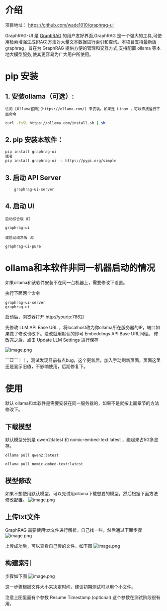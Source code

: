 
# 介绍

项目地址： https://github.com/wade1010/graphrag-ui 

GraphRAG-UI 是 [GraphRAG](https://github.com/microsoft/graphrag) 的用户友好界面,GraphRAG 是一个强大的工具,可使用检索增强生成(RAG)方法对大量文本数据进行索引和查询。本项目支持最新版graphrag，旨在为 GraphRAG 提供方便的管理和交互方式,支持配置 ollama 等本地大模型服务,使其更容易为广大用户所使用。

# pip 安装

## 1. 安装ollama（可选）:

    访问 [Ollama官网](https://ollama.com/) 来安装。如果是 Linux ，可以直接运行下面命令

   ```bash
   curl -fsSL https://ollama.com/install.sh | sh
   ```

## 2. pip 安装本软件：

   ```bash
   pip install graphrag-ui
   或者
   pip install graphrag-ui -i https://pypi.org/simple
   ```

## 3. 启动 API Server

```bash
    graphrag-ui-server
   ```
   
## 4. 启动 UI

    启动综合版 UI

```bash
graphrag-ui
```

    或启动纯净版 UI

```bash
graphrag-ui-pure
   ```


# ollama和本软件非同一机器启动的情况

如果ollama和该软件安装不在同一台机器上，需要修改下设置。

执行下面两个命令
```
graphrag-ui-server
graphrag-ui
```

启动后，浏览器打开 http://yourip:7862/

先修改 LLM API Base URL ，将localhost改为你ollama所在服务器的IP，端口如果做了修改也改下。没改就用默认的即可
Embeddings API Base URL同理。
修改完之后，点击 Update LLM Settings 进行保存

![image.png](https://gitee.com/hxc8/images10/raw/master/img/202409131605016.png)

￣□￣｜｜，测试发现目前有点bug，这个更新后，加入手动刷新页面，页面这里还是显示旧值，不影响使用，后期修复下。


# 使用

默认 ollama和本软件是需要安装在同一服务器的，如果不是就按上面章节的方法修改下。

## 下载模型

默认模型分别是 qwen2:latest 和 nomic-embed-text:latest ，跑起来占5G多显存。


```
ollama pull qwen2:latest
```


```
ollama pull nomic-embed-text:latest
```


## 模型修改
如果不想使用默认模型，可以先试用ollama下载想要的模型，然后根据下面方法修改配置。
![image.png](https://gitee.com/hxc8/images10/raw/master/img/202409131754366.png)

## 上传txt文件
GraphRAG 需要使用txt文件进行解析。自己找一些，然后通过下面步骤
![image.png](https://gitee.com/hxc8/images10/raw/master/img/202409131756832.png)

上传成功后，可以查看自己传的文件，如下图
![image.png](https://gitee.com/hxc8/images10/raw/master/img/202409131757118.png)


## 构建索引
步骤如下图
![image.png](https://gitee.com/hxc8/images10/raw/master/img/202409131758894.png)

这一步骤根据文件大小来决定时间，建议初期测试可以用个小文件。

注意上图里面有个参数 Resume Timestamp (optional)  这个参数在测试阶段很有用，